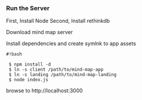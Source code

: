 ### Run the Server ###

First, Install Node
Second, Install rethinkdb

Download mind map server

Install dependencies and create symlnk to app assets


```
#!bash

 $ npm install -d
 $ ln -s client /path/to/mind-map-app
 $ ln -s landing /path/to/mind-map-landing
 $ node index.js
```


browse to http://localhost:3000